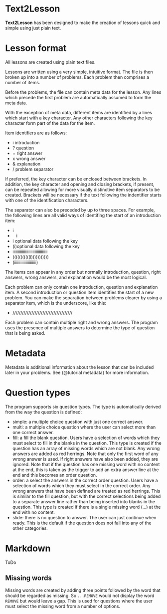 # Text2Lesson

**Text2Lesson** has been designed to make the creation of lessons quick and
simple using just plain text.

# Lesson format

All lessons are created using plain text files.

Lessons are written using a very simple, intuitive format. The file is then
broken up into a number of problems. Each problem then comprises a number of
items.

Before the problems, the file can contain meta data for the lesson. Any lines
which precede the first problem are automatically assumed to form the meta data.

With the exception of meta data, different items are identified by a lines which
start with a key character. Any other characters following the key character
form part of the data for the item.

Item identifiers are as follows:

- i introduction
- ? question
- = right answer
- x wrong answer
- & explanation
- / problem separator

If preferred, the key character can be enclosed between brackets. In addition,
the key character and opening and closing brackets, if present, can be repeated
allowing for more visually distinctive item separators to be created. Brackets
will be necessary if the text following the indentifier starts with one of the
identification characters.

The separator can also be preceded by up to three spaces. For example, the
following lines are all valid ways of identifing the start of an introduction
item:

- i
- &nbsp;&nbsp;&nbsp;i
- i optional data following the key
- (i)optional data following the key
- iiiiiiiiiiiiiiiiiiiiiiiiiiiiiiiii
- (((((((((((i)))))))))))
- (iiiiiiiiiiiiiiiiiiiii)

The items can appear in any order but normally introduction, question, right
answers, wrong answers, and explanation would be the most logical.

Each problem can only contain one introduction, question and explanation item. A
second introduction or question item identifies the start of a new problem. You
can make the separation between problems clearer by using a separator item,
which is the underscore, like this:

- //////////////////////////////////////

Each problem can contain multiple right and wrong answers. The program uses the
presence of multiple answers to determine the type of question that is being
asked.

# Metadata

Metadata is additional information about the lesson that can be included later
in your problems. See {@tutorial metadata} for more information.

# Question types

The program supports six question types. The type is automatically derived from
the way the question is defined:

- simple: a multiple choice question with just one correct answer.
- multi: a multiple choice question where the user can select more than one
  correct answer.
- fill: a fill the blank question. Users have a selection of words which they
  must select to fill in the blanks in the question. This type is created if the
  question has an array of missing words which are not blank. Any wrong answers
  are added as red herrings. Note that only the first word of any wrong answer
  is used. If right answers have also been added, they are ignored. Note that if
  the question has one missing word with no content at the end, this is taken as
  the trigger to add an extra answer line at the end and this becomes an order
  question.
- order: a select the answers in the correct order question. Users have a
  selection of words which they must select in the correct order. Any wrong
  answers that have been defined are treated as red herrings. This is similar to
  the fill question, but with the correct selections being added to a separate
  answer line rather than being inserted into blanks in the question. This type
  is created if there is a single missing word (...) at the end with no content.
- slide: there is no question to answer. The user can just continue when ready.
  This is the default if the question does not fall into any of the other
  categories.

# Markdown

ToDo

## Missing words

Missing words are created by adding three points followed by the word that
should be regarded as missing. So `...REMOVE` would not display the word
`REMOVE` but would leave a gap. This is used for questions where the user must
select the missing word from a number of options.
